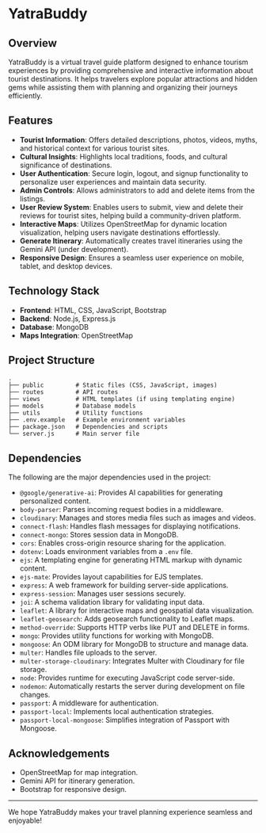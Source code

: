 # YatraBuddy

## Overview
YatraBuddy is a virtual travel guide platform designed to enhance tourism experiences by providing comprehensive and interactive information about tourist destinations. It helps travelers explore popular attractions and hidden gems while assisting them with planning and organizing their journeys efficiently.

## Features
- **Tourist Information**: Offers detailed descriptions, photos, videos, myths, and historical context for various tourist sites.
- **Cultural Insights**: Highlights local traditions, foods, and cultural significance of destinations.
- **User Authentication**: Secure login, logout, and signup functionality to personalize user experiences and maintain data security.
- **Admin Controls**: Allows administrators to add and delete items from the listings.
- **User Review System**: Enables users to submit, view and delete their reviews for tourist sites, helping build a community-driven platform.
- **Interactive Maps**: Utilizes OpenStreetMap for dynamic location visualization, helping users navigate destinations effortlessly.
- **Generate Itinerary**: Automatically creates travel itineraries using the Gemini API (under development).
- **Responsive Design**: Ensures a seamless user experience on mobile, tablet, and desktop devices.

## Technology Stack
- **Frontend**: HTML, CSS, JavaScript, Bootstrap
- **Backend**: Node.js, Express.js
- **Database**: MongoDB
- **Maps Integration**: OpenStreetMap

## Project Structure
```plaintext
.
├── public         # Static files (CSS, JavaScript, images)
├── routes         # API routes
├── views          # HTML templates (if using templating engine)
├── models         # Database models
├── utils          # Utility functions
├── .env.example   # Example environment variables
├── package.json   # Dependencies and scripts
└── server.js      # Main server file
```

## Dependencies
The following are the major dependencies used in the project:
- `@google/generative-ai`: Provides AI capabilities for generating personalized content.
- `body-parser`: Parses incoming request bodies in a middleware.
- `cloudinary`: Manages and stores media files such as images and videos.
- `connect-flash`: Handles flash messages for displaying notifications.
- `connect-mongo`: Stores session data in MongoDB.
- `cors`: Enables cross-origin resource sharing for the application.
- `dotenv`: Loads environment variables from a `.env` file.
- `ejs`: A templating engine for generating HTML markup with dynamic content.
- `ejs-mate`: Provides layout capabilities for EJS templates.
- `express`: A web framework for building server-side applications.
- `express-session`: Manages user sessions securely.
- `joi`: A schema validation library for validating input data.
- `leaflet`: A library for interactive maps and geospatial data visualization.
- `leaflet-geosearch`: Adds geosearch functionality to Leaflet maps.
- `method-override`: Supports HTTP verbs like PUT and DELETE in forms.
- `mongo`: Provides utility functions for working with MongoDB.
- `mongoose`: An ODM library for MongoDB to structure and manage data.
- `multer`: Handles file uploads to the server.
- `multer-storage-cloudinary`: Integrates Multer with Cloudinary for file storage.
- `node`: Provides runtime for executing JavaScript code server-side.
- `nodemon`: Automatically restarts the server during development on file changes.
- `passport`: A middleware for authentication.
- `passport-local`: Implements local authentication strategies.
- `passport-local-mongoose`: Simplifies integration of Passport with Mongoose.

## Acknowledgements
- OpenStreetMap for map integration.
- Gemini API for itinerary generation.
- Bootstrap for responsive design.
---

We hope YatraBuddy makes your travel planning experience seamless and enjoyable!
